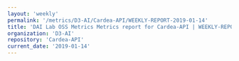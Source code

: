 ```yaml
---
layout: 'weekly'
permalink: '/metrics/D3-AI/Cardea-API/WEEKLY-REPORT-2019-01-14'
title: 'DAI Lab OSS Metrics Metrics report for Cardea-API | WEEKLY-REPORT-2019-01-14'
organization: 'D3-AI'
repository: 'Cardea-API'
current_date: '2019-01-14'
---
```

